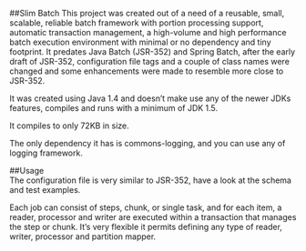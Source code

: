 ##Slim Batch
This project was created out of a need of a reusable, small, scalable, reliable batch framework with portion processing support, automatic transaction management, a high-volume and high performance batch execution environment with minimal or no dependency and tiny footprint. It predates Java Batch (JSR-352) and Spring Batch, after the early draft of JSR-352, configuration file tags and a couple of class names were changed and some enhancements were made to resemble more close to JSR-352.


It was created using Java 1.4 and doesn’t make use any of the newer JDKs features, compiles and runs with a minimum of JDK 1.5.

It compiles to only 72KB in size.

The only dependency it has is commons-logging, and you can use any of logging framework.


##Usage		
The configuration file is very similar to JSR-352, have a look at the schema and test examples.

Each job can consist of steps, chunk, or single task, and for each item, a reader, processor and writer are executed within a transaction that manages the step or chunk.  It’s very flexible it permits defining any type of reader, writer, processor and partition mapper. 


